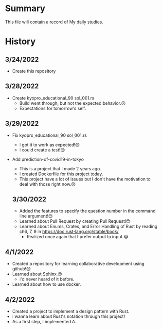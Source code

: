 # Summary
This file will contain a record of My daily studies.

# History
## 3/24/2022
- Create this repository
## 3/28/2022
- Create kyopro_educational_90 sol_001.rs
  - Build went through, but not the expected behavior.😥
  - Expectations for tomorrow's self.
## 3/29/2022
- Fix kyopro_educational_90 sol_001.rs
  - I got it to work as expected!😊
  - I could create a test!😊
- Add prediction-of-covid19-in-tokyo
  - This is a project that I made 2 years ago.
  - I created Dockerfile for this project today.
  - This project have a lot of issues but I don't have the motivation to deal with those right now.😥

  ## 3/30/2022
  - Added the features to specify the question number in the command line argument!😊
  - Learned about Pull Request by creating Pull Request!😊
  - Learned about Enums, Crates, and Error Handling  of Rust by reading ch6, 7, 9 in https://doc.rust-lang.org/stable/book/
    - Realized once again that I prefer output to input.😂

## 4/1/2022
  - Created a repository for learning collaborative development using github!😊
  - Learned about Sphinx.😊
    - I'd never heard of it before.
  - Learned about how to use docker.

## 4/2/2022
  - Created a project to implement a design pattern with Rust.
  - I wanna learn about Rust's notation through this project!
  - As a first step, I implemented A.
